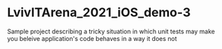 # LvivITArena_2021_iOS_demo-3

Sample project describing a tricky situation in which unit tests may make you beleive application's code behaves in a way it does not
